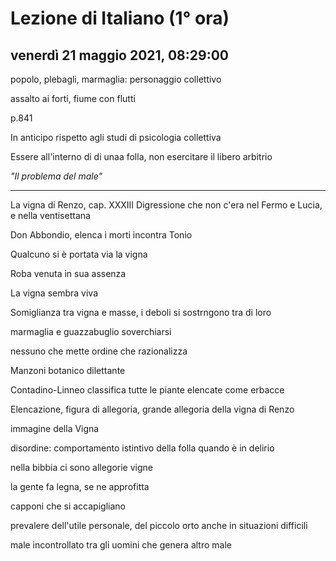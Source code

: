 # Lezione di Italiano (1° ora)

## venerdì 21 maggio 2021, 08:29:00



popolo, plebagli, marmaglia: personaggio collettivo

assalto ai forti, fiume con flutti

p.841

In anticipo rispetto agli studi di psicologia collettiva

Essere all'interno di di unaa folla, non esercitare il libero arbitrio


*"Il problema del male"*



---


La vigna di Renzo, cap. XXXIII
Digressione che non c'era nel Fermo e Lucia, e nella ventisettana 

Don Abbondio, elenca i morti
incontra Tonio

Qualcuno si è portata via la vigna

Roba venuta in sua assenza


La vigna sembra viva

Somiglianza tra vigna e masse, i deboli si sostrngono tra di loro

marmaglia e guazzabuglio
soverchiarsi

nessuno che mette ordine che razionalizza

Manzoni botanico dilettante

Contadino-Linneo classifica tutte le piante elencate come erbacce

Elencazione, figura di allegoria, grande allegoria della vigna di Renzo

immagine della Vigna

disordine: comportamento istintivo della folla quando è in delirio

nella bibbia ci sono allegorie vigne

la gente fa legna, se ne approfitta

capponi che si accapigliano

prevalere dell'utile personale, del piccolo orto anche in situazioni difficili

male incontrollato tra gli uomini che genera altro male

<!--stackedit_data:
eyJoaXN0b3J5IjpbLTEyOTA0ODgwMTIsLTQ1NDEwMDE5Ml19
-->